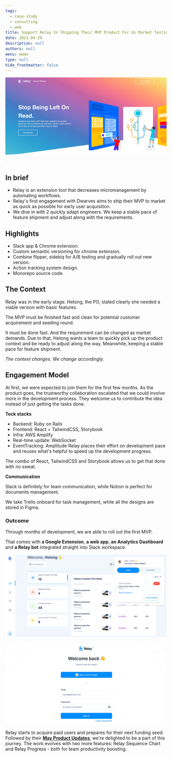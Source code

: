 ```yaml
---
tags: 
  - case-study
  - consulting
  - web
title: Support Relay In Shipping Their MVP Product For Us Market Testing
date: 2021-04-29
description: null
authors: null
menu: memo
type: null
hide_frontmatter: false
---
```


![](assets/support-relay-in-shipping-their-mvp-product-for-us-market-testing_7ba0ab212be0b82800b89bcd86505dba_md5.webp)

## In brief
* Relay is an extension tool that decreases micromanagement by automating workflows.
* Relay's first engagement with Dwarves aims to ship their MVP to market as quick as possible for early user acquisition.
* We dive in with 2 quickly adapt engineers. We keep a stable pace of feature shipment and adjust along with the requirements. 

## Highlights
* Slack app & Chrome extension.
* Custom semantic versioning for chrome extension.
* Combine flipper, sidekiq for A/B testing and gradually roll out new version.
* Action tracking system design.
* Monorepo source code.

## The Context
Relay was in the early stage. Hetong, the PO, stated clearly she needed a viable version with basic features.

The MVP must be finished fast and clean for potential customer acquirement and seeding round.

It must be done fast. And the requirement can be changed as market demands. Due to that, Hetong wants a team to quickly pick up the product context and be ready to adjust along the way. Meanwhile, keeping a stable pace for feature shipment.

*The context changes. We change accordingly.*

## Engagement Model
At first, we were expected to join them for the first few months. As the product goes, the trustworthy collaboration escalated that we could involve more in the development process. They welcome us to contribute the idea instead of just getting the tasks done.

**Teck stacks**

* Backend: Ruby on Rails
* Frontend: React + TailwindCSS, Storybook 
* Infra: AWS Amplify
* Real-time update: WebSocket
* EventTracking: Amplitude
Relay places their effort on development pace and reuses what's helpful to speed up the development progress. 

The combo of React, TailwindCSS and Storybook allows us to get that done with no sweat.

**Communication**

Slack is definitely for team communication, while Notion is perfect for documents management. 

We take Trello onboard for task management, while all the designs are stored in Figma. 

### Outcome

Through months of development, we are able to roll out the first MVP. 

That comes with **a Google Extension**, **a web app**, **an Analytics Dashboard** and **a Relay bot** integrated straight into Slack workspace.

![](assets/support-relay-in-shipping-their-mvp-product-for-us-market-testing_57b30c85eea9fbabca8c8894a019ff71_md5.webp)

![](assets/support-relay-in-shipping-their-mvp-product-for-us-market-testing_cf7deedef0cc5bb418fd945d594c68ef_md5.webp)

Relay starts to acquire paid users and prepares for their next funding seed. Followed by their **[May Product Updates](https://teamrelay.medium.com/relay-product-updates-may-2021-f7b3db7002c5)**, we're delighted to be a part of this journey. The work evolves with two more features: Relay Sequence Chart and Relay Progress - both for team productivity boosting.